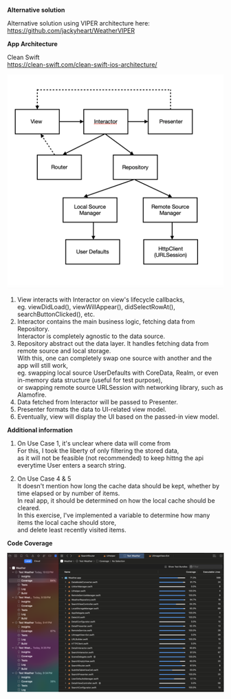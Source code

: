 **Alternative solution**

Alternative solution using VIPER architecture here:
https://github.com/jackyheart/WeatherVIPER


**App Architecture**

Clean Swift<br />
https://clean-swift.com/clean-swift-ios-architecture/

![Alt text](documentation/app_architecture.png?raw=true "App Architecture")

1. View interacts with Interactor on view's lifecycle callbacks,<br />
   eg. viewDidLoad(), viewWillAppear(), didSelectRowAt(), searchButtonClicked(), etc.
2. Interactor contains the main business logic, fetching data from Repository.<br /> 
   Interactor is completely agnostic to the data source.
3. Repository abstract out the data layer. It handles fetching data from remote source and local storage.<br />
   With this, one can completely swap one source with another and the app will still work,<br />
   eg. swapping local source UserDefaults with CoreData, Realm, or even in-memory data structure (useful for test purpose),<br />
   or swapping remote source URLSession with networking library, such as Alamofire.
4. Data fetched from Interactor will be passed to Presenter.
5. Presenter formats the data to UI-related view model.
6. Eventually, view will display the UI based on the passed-in view model.


**Additional information**

1. On Use Case 1, it's unclear where data will come from<br />
   For this, I took the liberty of only filtering the stored data,<br />
   as it will not be feasible (not recommended) to keep hittng the api everytime User enters a search string.
   
2. On Use Case 4 & 5<br />
   It doesn't mention how long the cache data should be kept, whether by time elapsed or by number of items.<br />
   In real app, it should be determined on how the local cache should be cleared.<br />
   In this exercise, I've implemented a variable to determine how many items the local cache should store,<br />
   and delete least recently visited items.


**Code Coverage**

![Alt text](documentation/code_coverage.png?raw=true "Code Coverage")

